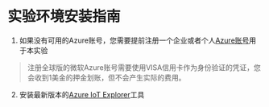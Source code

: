 # 实验环境安装指南

1. 如果没有可用的Azure账号，您需要提前注册一个企业或者个人[Azure账号](https://www.microsoft.com/china/azure/index.html?fromtype=cn#azurefreeform)用于本实验
  > 注册全球版的微软Azure账号需要使用VISA信用卡作为身份验证的凭证，您会收到1美金的押金划账，但不会产生实际的费用。

2. 安装最新版本的[Azure IoT Explorer](https://github.com/azure/azure-iot-explorer/releases)工具

